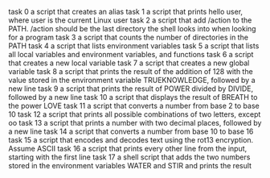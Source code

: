 task 0 a script that creates an alias
task 1 a script that prints hello user, where user is the current Linux user
task 2 a script that add /action to the PATH. /action should be the last directory the shell looks into when looking for a program
task 3 a script that counts the number of directories in the PATH
task 4 a script that lists environment variables
task 5 a script that lists all local variables and environment variables, and functions
task 6 a script that creates a new local variable
task 7 a script that creates a new global variable
task 8 a script that prints the result of the addition of 128 with the value stored in the environment variable TRUEKNOWLEDGE, followed by a new line
task 9 a script that prints the result of POWER divided by DIVIDE, followed by a new line
task 10 a script that displays the result of BREATH to the power LOVE
task 11 a script that converts a number from base 2 to base 10
task 12 a script that prints all possible combinations of two letters, except oo
task 13 a script that prints a number with two decimal places, followed by a new line
task 14 a script that converts a number from base 10 to base 16
task 15 a script that encodes and decodes text using the rot13 encryption. Assume ASCII
task 16 a script that prints every other line from the input, starting with the first line
task 17 a shell script that adds the two numbers stored in the environment variables WATER and STIR and prints the result
